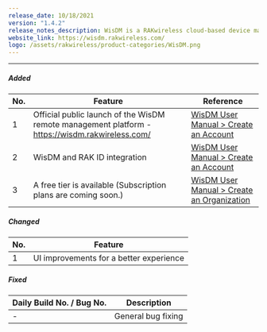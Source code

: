 ```yaml
---
release_date: 10/18/2021
version: "1.4.2"
release_notes_description: WisDM is a RAKwireless cloud-based device management platform designed to help you optimize the ways of controlling your gateways. The WisDM device management software supports IoT networks of any scale built around commercial-grade LoRaWAN Edge gateways from RAKwireless. Also, the WisDM platform offers you remote configuration, OTAA updates, and scalable management.
website_link: https://wisdm.rakwireless.com/
logo: /assets/rakwireless/product-categories/WisDM.png
---
```


<rk-release-notes/>

---

##### Added

| No. | Feature                                                                                         | Reference                                                                                                                                                         |
| --- | ----------------------------------------------------------------------------------------------- | ----------------------------------------------------------------------------------------------------------------------------------------------------------------- |
| 1   | Official public launch of the WisDM remote management platform - https://wisdm.rakwireless.com/ | [WisDM User Manual >  Create an Account](https://docs.rakwireless.com/Product-Categories/Software-APIs-and-Libraries/WisDM/Overview/#create-an-account)           |
| 2   | WisDM and RAK ID integration                                                                    | [WisDM User Manual >  Create an Account](https://docs.rakwireless.com/Product-Categories/Software-APIs-and-Libraries/WisDM/Overview/#create-an-account)           |
| 3   | A free tier is available (Subscription plans are coming soon.)                                  | [WisDM User Manual >  Create an Organization](https://docs.rakwireless.com/Product-Categories/Software-APIs-and-Libraries/WisDM/Overview/#create-an-organization) |

##### Changed

| No. | Feature                                 |
| --- | --------------------------------------- |
| 1   | UI improvements for a better experience |

##### Fixed

| Daily Build No. / Bug No. | Description        |
| ------------------------- | ------------------ |
| -                         | General bug fixing |

